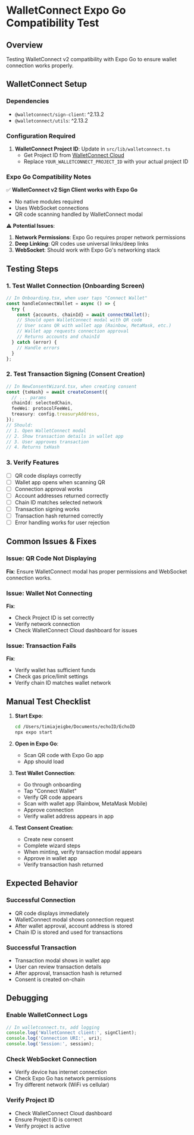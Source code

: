 # WalletConnect Expo Go Compatibility Test

## Overview
Testing WalletConnect v2 compatibility with Expo Go to ensure wallet connection works properly.

## WalletConnect Setup

### Dependencies
- `@walletconnect/sign-client`: ^2.13.2
- `@walletconnect/utils`: ^2.13.2

### Configuration Required
1. **WalletConnect Project ID**: Update in `src/lib/walletconnect.ts`
   - Get Project ID from [WalletConnect Cloud](https://cloud.walletconnect.com)
   - Replace `YOUR_WALLETCONNECT_PROJECT_ID` with your actual project ID

### Expo Go Compatibility Notes

✅ **WalletConnect v2 Sign Client works with Expo Go**
- No native modules required
- Uses WebSocket connections
- QR code scanning handled by WalletConnect modal

⚠️ **Potential Issues**:
1. **Network Permissions**: Expo Go requires proper network permissions
2. **Deep Linking**: QR codes use universal links/deep links
3. **WebSocket**: Should work with Expo Go's networking stack

## Testing Steps

### 1. Test Wallet Connection (Onboarding Screen)

```typescript
// In Onboarding.tsx, when user taps "Connect Wallet"
const handleConnectWallet = async () => {
  try {
    const {accounts, chainId} = await connectWallet();
    // Should open WalletConnect modal with QR code
    // User scans QR with wallet app (Rainbow, MetaMask, etc.)
    // Wallet app requests connection approval
    // Returns accounts and chainId
  } catch (error) {
    // Handle errors
  }
};
```

### 2. Test Transaction Signing (Consent Creation)

```typescript
// In NewConsentWizard.tsx, when creating consent
const {txHash} = await createConsent({
  // ... params
  chainId: selectedChain,
  feeWei: protocolFeeWei,
  treasury: config.treasuryAddress,
});
// Should:
// 1. Open WalletConnect modal
// 2. Show transaction details in wallet app
// 3. User approves transaction
// 4. Returns txHash
```

### 3. Verify Features

- [ ] QR code displays correctly
- [ ] Wallet app opens when scanning QR
- [ ] Connection approval works
- [ ] Account addresses returned correctly
- [ ] Chain ID matches selected network
- [ ] Transaction signing works
- [ ] Transaction hash returned correctly
- [ ] Error handling works for user rejection

## Common Issues & Fixes

### Issue: QR Code Not Displaying
**Fix**: Ensure WalletConnect modal has proper permissions and WebSocket connection works.

### Issue: Wallet Not Connecting
**Fix**: 
- Check Project ID is set correctly
- Verify network connection
- Check WalletConnect Cloud dashboard for issues

### Issue: Transaction Fails
**Fix**:
- Verify wallet has sufficient funds
- Check gas price/limit settings
- Verify chain ID matches wallet network

## Manual Test Checklist

1. **Start Expo**:
   ```bash
   cd /Users/timiajeigbe/Documents/echoID/EchoID
   npx expo start
   ```

2. **Open in Expo Go**:
   - Scan QR code with Expo Go app
   - App should load

3. **Test Wallet Connection**:
   - Go through onboarding
   - Tap "Connect Wallet"
   - Verify QR code appears
   - Scan with wallet app (Rainbow, MetaMask Mobile)
   - Approve connection
   - Verify wallet address appears in app

4. **Test Consent Creation**:
   - Create new consent
   - Complete wizard steps
   - When minting, verify transaction modal appears
   - Approve in wallet app
   - Verify transaction hash returned

## Expected Behavior

### Successful Connection
- QR code displays immediately
- WalletConnect modal shows connection request
- After wallet approval, account address is stored
- Chain ID is stored and used for transactions

### Successful Transaction
- Transaction modal shows in wallet app
- User can review transaction details
- After approval, transaction hash is returned
- Consent is created on-chain

## Debugging

### Enable WalletConnect Logs
```typescript
// In walletconnect.ts, add logging
console.log('WalletConnect client:', signClient);
console.log('Connection URI:', uri);
console.log('Session:', session);
```

### Check WebSocket Connection
- Verify device has internet connection
- Check Expo Go has network permissions
- Try different network (WiFi vs cellular)

### Verify Project ID
- Check WalletConnect Cloud dashboard
- Ensure Project ID is correct
- Verify project is active

